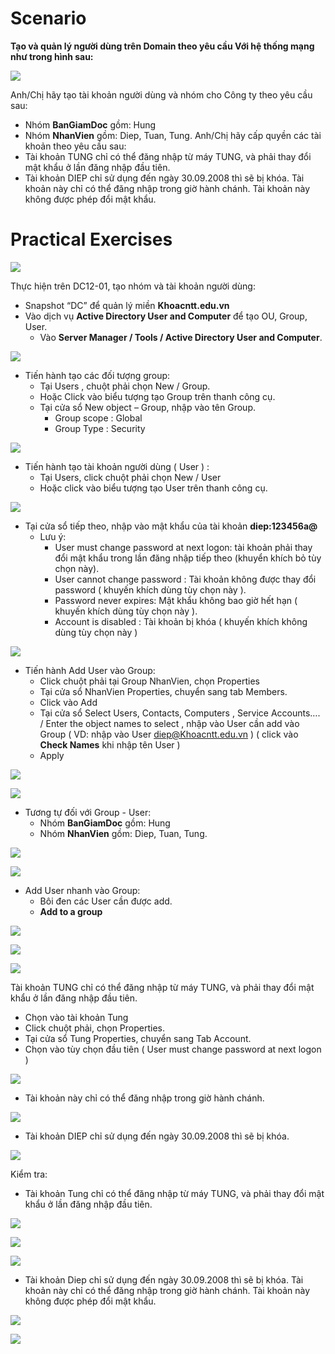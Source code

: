 # Scenario
**Tạo và quản lý người dùng trên Domain theo yêu cầu Với hệ thống mạng như trong hình sau:**

![](../../Image/Pasted%20image%2020250701225032.png)

Anh/Chị hãy tạo tài khoản người dùng và nhóm cho Công ty theo yêu cầu sau: 
- Nhóm **BanGiamDoc** gồm: Hung
- Nhóm **NhanVien** gồm: Diep, Tuan, Tung.
Anh/Chị hãy cấp quyền các tài khoản theo yêu cầu sau: 
- Tài khoản TUNG chỉ có thể đăng nhập từ máy TUNG, và phải thay đổi mật khẩu ở lần đăng nhập đầu tiên. 
- Tài khoản DIEP chỉ sử dụng đến ngày 30.09.2008 thì sẽ bị khóa. Tài khoản này chỉ có thể đăng nhập trong giờ hành chánh. Tài khoản này không được phép đổi mật khẩu.
# Practical Exercises

![](../../Image/Pasted%20image%2020250527133623.png)

Thực hiện trên DC12-01, tạo nhóm và tài khoản người dùng:
- Snapshot “DC” để quản lý miền **Khoacntt.edu.vn**
- Vào dịch vụ **Active Directory User and Computer** để tạo OU, Group, User. 
	- Vào **Server Manager / Tools / Active Directory User and Computer**.

![](../../Image/Pasted%20image%2020250527134519.png)

- Tiến hành tạo các đối tượng group:
	- Tại Users , chuột phải chọn New / Group. 
	- Hoặc Click vào biểu tượng tạo Group trên thanh công cụ.
	- Tại cửa sổ New object – Group, nhập vào tên Group. 
		- Group scope : Global
		- Group Type : Security

![](../../Image/Pasted%20image%2020250527134843.png)

- Tiến hành tạo tài khoản người dùng ( User ) :
	- Tại Users, click chuột phải chọn New / User 
	- Hoặc click vào biểu tượng tạo User trên thanh công cụ.

![](../../Image/Pasted%20image%2020250527135100.png)

- Tại cửa sổ tiếp theo, nhập vào mật khẩu của tài khoản **diep:123456a@**
	- Lưu ý: 
		- User must change password at next logon: tài khoản phải thay đổi mật khẩu trong lần đăng nhập tiếp theo (khuyển khích bỏ tùy chọn này). 
		- User cannot change password : Tài khoản không được thay đổi password ( khuyến khích dùng tùy chọn này ). 
		- Password never expires: Mật khẩu không bao giờ hết hạn ( khuyến khích dùng tùy chọn này ). 
		- Account is disabled : Tài khoản bị khóa ( khuyến khích không dùng tùy chọn này )

![](../../Image/Pasted%20image%2020250527135438.png)

- Tiến hành Add User vào Group:
	- Click chuột phải tại Group NhanVien, chọn Properties 
	- Tại cửa sổ NhanVien Properties, chuyển sang tab Members.
	- Click vào Add
	- Tại cửa sổ Select Users, Contacts, Computers , Service Accounts…. / Enter the object names to select , nhập vào User cần add vào Group ( VD: nhập vào User diep@Khoacntt.edu.vn ) ( click vào **Check Names** khi nhập tên User )
	- Apply
	
![](../../Image/Pasted%20image%2020250527135809.png)

![](../../Image/Pasted%20image%2020250527140021.png)

- Tương tự đối với Group - User:
	- Nhóm **BanGiamDoc** gồm: Hung
	- Nhóm **NhanVien** gồm: Diep, Tuan, Tung.

![](../../Image/Pasted%20image%2020250527140715.png)

![](../../Image/Pasted%20image%2020250527140731.png)

- Add User nhanh vào Group:
	- Bôi đen các User cần được add.
	- **Add to a group**

![](../../Image/Pasted%20image%2020250527140521.png)

![](../../Image/Pasted%20image%2020250527140544.png)

![](../../Image/Pasted%20image%2020250527140601.png)

Tài khoản TUNG chỉ có thể đăng nhập từ máy TUNG, và phải thay đổi mật khẩu ở lần đăng nhập đầu tiên. 
- Chọn vào tài khoản Tung
- Click chuột phải, chọn Properties. 
- Tại cửa sổ Tung Properties, chuyển sang Tab Account. 
- Chọn vào tùy chọn đầu tiên ( User must change password at next logon )

![](../../Image/Pasted%20image%2020250527141426.png)

- Tài khoản này chỉ có thể đăng nhập trong giờ hành chánh.

![](../../Image/Pasted%20image%2020250527142051.png)

- Tài khoản DIEP chỉ sử dụng đến ngày 30.09.2008 thì sẽ bị khóa.

![](../../Image/Pasted%20image%2020250527142301.png)

Kiểm tra:
- Tài khoản Tung chỉ có thể đăng nhập từ máy TUNG, và phải thay đổi mật khẩu ở lần đăng nhập đầu tiên. 

![](../../Image/Pasted%20image%2020250527142955.png)

![](../../Image/Pasted%20image%2020250527143006.png)

![](../../Image/Pasted%20image%2020250527143114.png)

- Tài khoản Diep chỉ sử dụng đến ngày 30.09.2008 thì sẽ bị khóa. Tài khoản này chỉ có thể đăng nhập trong giờ hành chánh. Tài khoản này không được phép đổi mật khẩu.

![](../../Image/Pasted%20image%2020250527143312.png)

![](../../Image/Pasted%20image%2020250527143730.png)




